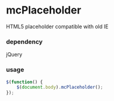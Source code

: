 # mcPlaceholder
HTML5 placeholder compatible with old IE

### dependency
jQuery

### usage
```javascript
$(function() {
	$(document.body).mcPlaceholder();
});
```
